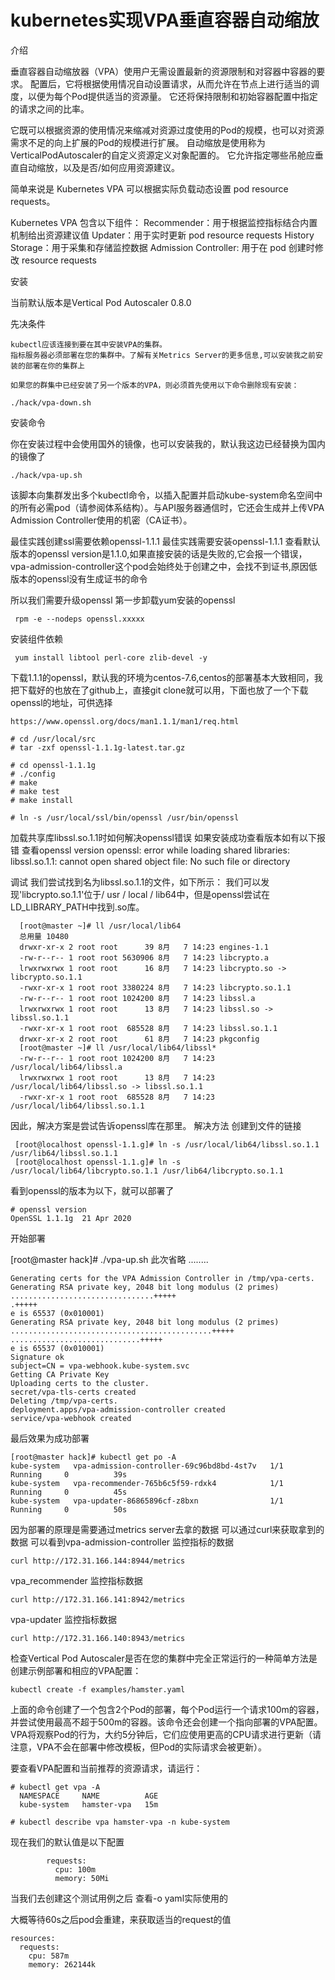 # kubernetes实现VPA垂直容器自动缩放
介绍

垂直容器自动缩放器（VPA）使用户无需设置最新的资源限制和对容器中容器的要求。 配置后，它将根据使用情况自动设置请求，从而允许在节点上进行适当的调度，以便为每个Pod提供适当的资源量。 它还将保持限制和初始容器配置中指定的请求之间的比率。

它既可以根据资源的使用情况来缩减对资源过度使用的Pod的规模，也可以对资源需求不足的向上扩展的Pod的规模进行扩展。
自动缩放是使用称为VerticalPodAutoscaler的自定义资源定义对象配置的。 它允许指定哪些吊舱应垂直自动缩放，以及是否/如何应用资源建议。


简单来说是 Kubernetes VPA 可以根据实际负载动态设置 pod resource requests。


Kubernetes VPA 包含以下组件：
Recommender：用于根据监控指标结合内置机制给出资源建议值
Updater：用于实时更新 pod resource requests
History Storage：用于采集和存储监控数据
Admission Controller: 用于在 pod 创建时修改 resource requests

安装

当前默认版本是Vertical Pod Autoscaler 0.8.0

先决条件

    kubectl应该连接到要在其中安装VPA的集群。
    指标服务器必须部署在您的集群中。了解有关Metrics Server的更多信息,可以安装我之前安装的部署在你的集群上

    如果您的群集中已经安装了另一个版本的VPA，则必须首先使用以下命令删除现有安装：

    ./hack/vpa-down.sh

安装命令

你在安装过程中会使用国外的镜像，也可以安装我的，默认我这边已经替换为国内的镜像了

    ./hack/vpa-up.sh


该脚本向集群发出多个kubectl命令，以插入配置并启动kube-system命名空间中的所有必需pod（请参阅体系结构）。与API服务器通信时，它还会生成并上传VPA Admission Controller使用的机密（CA证书）。

最佳实践创建ssl需要依赖openssl-1.1.1
最佳实践需要安装openssl-1.1.1
查看默认版本的openssl version是1.1.0,如果直接安装的话是失败的,它会报一个错误，vpa-admission-controller这个pod会始终处于创建之中，会找不到证书,原因低版本的openssl没有生成证书的命令

所以我们需要升级openssl
第一步卸载yum安装的openssl

     rpm -e --nodeps openssl.xxxxx


安装组件依赖

     yum install libtool perl-core zlib-devel -y
  
下载1.1.1的openssl，默认我的环境为centos-7.6,centos的部署基本大致相同，我把下载好的也放在了github上，直接git clone就可以用，下面也放了一个下载openssl的地址，可供选择

    https://www.openssl.org/docs/man1.1.1/man1/req.html

    # cd /usr/local/src
    # tar -zxf openssl-1.1.1g-latest.tar.gz

    # cd openssl-1.1.1g
    # ./config
    # make
    # make test
    # make install

    # ln -s /usr/local/ssl/bin/openssl /usr/bin/openssl


加载共享库libssl.so.1.1时如何解决openssl错误
如果安装成功查看版本如有以下报错
查看openssl version
openssl: error while loading shared libraries: libssl.so.1.1: cannot open shared object file: No such file or directory

调试
我们尝试找到名为libssl.so.1.1的文件，如下所示：
我们可以发现'libcrypto.so.1.1'位于/ usr / local / lib64中，但是openssl尝试在LD_LIBRARY_PATH中找到.so库。

      [root@master ~]# ll /usr/local/lib64
      总用量 10480
      drwxr-xr-x 2 root root      39 8月   7 14:23 engines-1.1
      -rw-r--r-- 1 root root 5630906 8月   7 14:23 libcrypto.a
      lrwxrwxrwx 1 root root      16 8月   7 14:23 libcrypto.so -> libcrypto.so.1.1
      -rwxr-xr-x 1 root root 3380224 8月   7 14:23 libcrypto.so.1.1
      -rw-r--r-- 1 root root 1024200 8月   7 14:23 libssl.a
      lrwxrwxrwx 1 root root      13 8月   7 14:23 libssl.so -> libssl.so.1.1
      -rwxr-xr-x 1 root root  685528 8月   7 14:23 libssl.so.1.1
      drwxr-xr-x 2 root root      61 8月   7 14:23 pkgconfig
      [root@master ~]# ll /usr/local/lib64/libssl*
      -rw-r--r-- 1 root root 1024200 8月   7 14:23 /usr/local/lib64/libssl.a
      lrwxrwxrwx 1 root root      13 8月   7 14:23 /usr/local/lib64/libssl.so -> libssl.so.1.1
      -rwxr-xr-x 1 root root  685528 8月   7 14:23 /usr/local/lib64/libssl.so.1.1





因此，解决方案是尝试告诉openssl库在那里。
解决方法
创建到文件的链接

     [root@localhost openssl-1.1.g]# ln -s /usr/local/lib64/libssl.so.1.1 /usr/lib64/libssl.so.1.1
     [root@localhost openssl-1.1.g]# ln -s /usr/local/lib64/libcrypto.so.1.1 /usr/lib64/libcrypto.so.1.1


看到openssl的版本为以下，就可以部署了

    # openssl version
    OpenSSL 1.1.1g  21 Apr 2020

开始部署

[root@master hack]# ./vpa-up.sh 
此次省略
........

    Generating certs for the VPA Admission Controller in /tmp/vpa-certs.
    Generating RSA private key, 2048 bit long modulus (2 primes)
    ................................+++++
    .+++++
    e is 65537 (0x010001)
    Generating RSA private key, 2048 bit long modulus (2 primes)
    .............................................+++++
    .............................+++++
    e is 65537 (0x010001)
    Signature ok
    subject=CN = vpa-webhook.kube-system.svc
    Getting CA Private Key
    Uploading certs to the cluster.
    secret/vpa-tls-certs created
    Deleting /tmp/vpa-certs.
    deployment.apps/vpa-admission-controller created
    service/vpa-webhook created

最后效果为成功部署

    [root@master hack]# kubectl get po -A
    kube-system   vpa-admission-controller-69c96bd8bd-4st7v   1/1     Running     0          39s
    kube-system   vpa-recommender-765b6c5f59-rdxk4            1/1     Running     0          45s
    kube-system   vpa-updater-86865896cf-z8bxn                1/1     Running     0          50s

因为部署的原理是需要通过metrics server去拿的数据
可以通过curl来获取拿到的数据
可以看到vpa-admission-controller 监控指标的数据

    curl http://172.31.166.144:8944/metrics
    
vpa_recommender 监控指标数据

    curl http://172.31.166.141:8942/metrics
    
vpa-updater 监控指标数据
    
    curl http://172.31.166.140:8943/metrics
    
    
检查Vertical Pod Autoscaler是否在您的集群中完全正常运行的一种简单方法是创建示例部署和相应的VPA配置：

    kubectl create -f examples/hamster.yaml
    
上面的命令创建了一个包含2个Pod的部署，每个Pod运行一个请求100m的容器，并尝试使用最高不超于500m的容器。该命令还会创建一个指向部署的VPA配置。VPA将观察Pod的行为，大约5分钟后，它们应使用更高的CPU请求进行更新（请注意，VPA不会在部署中修改模板，但Pod的实际请求会被更新）。

要查看VPA配置和当前推荐的资源请求，请运行：

    # kubectl get vpa -A
      NAMESPACE     NAME          AGE
      kube-system   hamster-vpa   15m
      
    # kubectl describe vpa hamster-vpa -n kube-system
    
现在我们的默认值是以下配置

            requests:
              cpu: 100m
              memory: 50Mi
              
当我们去创建这个测试用例之后
查看-o yaml实际使用的

大概等待60s之后pod会重建，来获取适当的request的值

    resources:
      requests:
        cpu: 587m
        memory: 262144k

